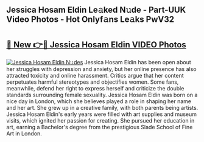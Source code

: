 ## Jessica Hosam Eldin Le𝚊ked N𝚞de - Part-UUK Video Photos - Hot Onlyf𝚊ns Le𝚊ks PwV32

# <h2><a href="http://ab60245.deff.icu/?id=Jessica+Hosam+Eldin">🔗 New 👉🔴 Jessica Hosam Eldin VIDEO Photos</a></h2>

[![Jessica Hosam Eldin N𝚞des](https://i.imgur.com/rIISA9y.gif)](http://ab60245.deff.icu/?id=Jessica+Hosam+Eldin)
Jessica Hosam Eldin has been open about her struggles with depression and anxiety, but her online presence has also attracted toxicity and online harassment. Critics argue that her content perpetuates harmful stereotypes and objectifies women. Some fans, meanwhile, defend her right to express herself and criticize the double standards surrounding female sexuality. Jessica Hosam Eldin was born on a nice day in London, which she believes played a role in shaping her name and her art. She grew up in a creative family, with both parents being artists. Jessica Hosam Eldin's early years were filled with art supplies and museum visits, which ignited her passion for creating. She pursued her education in art, earning a Bachelor's degree from the prestigious Slade School of Fine Art in London.
